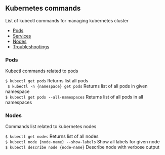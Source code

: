 ## Kubernetes commands

List of kubectl commands for managing kubernetes cluster

- [Pods](#pods)
- [Services](#services)
- [Nodes](#nodes)
- [Troubleshootings](#troubleshootings)

### Pods
Kubectl commands related to pods  

``$ kubectl get pods``   Returns list all pods  
`` $ kubectl -n {namespace} get pods``  Returns list of all pods in given namespace  
 `` $ kubectl get pods --all-namespaces ``  Returns list of all pods in all namespaces  
  
### Nodes
 
 Commands list related to kubernetes nodes  
 
 ``$ kubectl get nodes``  Returns list of all nodes  
 ``$ kubectl node {node-name} --show-labels``  Show all labels for given node  
 ``$ kubectl describe node {node-name}``  Describe node with verbose output  